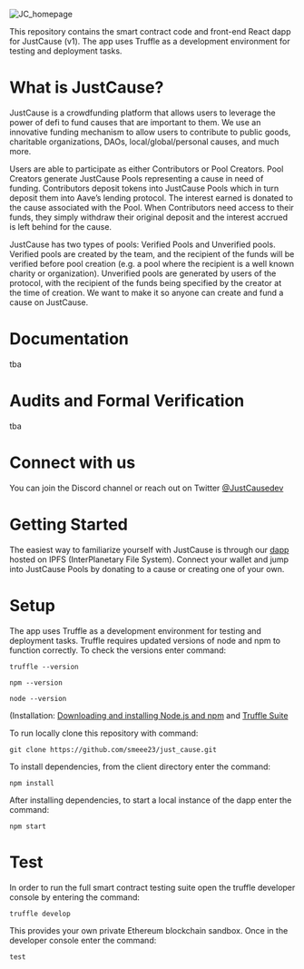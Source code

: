 ![JC_homepage](https://user-images.githubusercontent.com/85646760/169139253-062ba675-17d2-424c-b969-2fd8fa9d4a86.png)

This repository contains the smart contract code and front-end React dapp for JustCause (v1). The app uses Truffle as a development environment for testing and deployment tasks.

# What is JustCause?

JustCause is a crowdfunding platform that allows users to leverage the power of defi to fund causes that are important to them. We use an innovative funding mechanism to allow users to contribute to public goods, charitable organizations, DAOs, local/global/personal causes, and much more.

Users are able to participate as either Contributors or Pool Creators. Pool Creators generate JustCause Pools representing a cause in need of funding. Contributors deposit tokens into JustCause Pools which in turn deposit them into Aave’s lending protocol. The interest earned is donated to the cause associated with the Pool. When Contributors need access to their funds, they simply withdraw their original deposit and the interest accrued is left behind for the cause.

JustCause has two types of pools: Verified Pools and Unverified pools. Verified pools are created by the team, and the recipient of the funds will be verified before pool creation (e.g. a pool where the recipient is a well known charity or organization). Unverified pools are generated by users of the protocol, with the recipient of the funds being specified by the creator at the time of creation. We want to make it so anyone can create and fund a cause on JustCause.  

# Documentation

tba

# Audits and Formal Verification

tba

# Connect with us

You can join the Discord channel or reach out on Twitter [@JustCausedev](https://twitter.com/JustCauseDev)

# Getting Started

The easiest way to familiarize yourself with JustCause is through our [dapp](https://www.justcause.finance/#/) hosted on IPFS (InterPlanetary File System). Connect your wallet and jump into JustCause Pools by donating to a cause or creating one of your own.

# Setup

The app uses Truffle as a development environment for testing and deployment tasks. Truffle requires updated versions of node and npm to function correctly. To check the versions enter command:

```
truffle --version

npm --version

node --version
```
(Installation: [Downloading and installing Node.js and npm](https://docs.npmjs.com/downloading-and-installing-node-js-and-npm) and [Truffle Suite](https://trufflesuite.com/docs/truffle/getting-started/installation/) 


To run locally clone this repository with command:

```
git clone https://github.com/smeee23/just_cause.git
```

To install dependencies, from the client directory enter the command:

```
npm install
```

After installing dependencies, to start a local instance of the dapp enter the command:

```
npm start
```

# Test

In order to run the full smart contract testing suite open the truffle developer console by entering the command:

```
truffle develop
```

This provides your own private Ethereum blockchain sandbox. Once in the developer console enter the command:

```
test
```
